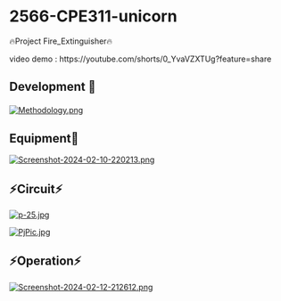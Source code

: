 # 2566-CPE311-unicorn
🔥Project Fire_Extinguisher🔥
<p>
video demo : https://youtube.com/shorts/0_YvaVZXTUg?feature=share
</p>
<h2>
  <p> 
    Development 🚀
  </p>
</h2>

[![Methodology.png](https://i.postimg.cc/3JGwfxfW/Methodology.png)](https://postimg.cc/ZCTZC4Sh)

<h2>
   Equipment🧰
</h2

[![Screenshot-2024-02-10-220213.png](https://i.postimg.cc/qvzHM5S8/Screenshot-2024-02-10-220213.png)](https://postimg.cc/87Q0Zt15)

<h2>
  ⚡Circuit⚡
</h2>

[![p-25.jpg](https://i.postimg.cc/K8jHsHWG/p-25.jpg)](https://postimg.cc/Mnk5ndxN)

[![PjPic.jpg](https://i.postimg.cc/pVh03Fn3/PjPic.jpg)](https://postimg.cc/9z2t7zbB)
<h2>
  ⚡Operation⚡
</h2>

[![Screenshot-2024-02-12-212612.png](https://i.postimg.cc/K8dwsD0q/Screenshot-2024-02-12-212612.png)](https://postimg.cc/TKJtKgMg)
